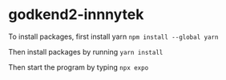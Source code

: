 # godkend2-innnytek

To install packages, first install yarn ```npm install --global yarn```

Then install packages by running ```yarn install```

Then start the program by typing ```npx expo```
